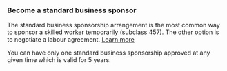 ### Become a standard business sponsor

The standard business sponsorship arrangement is the most common way to sponsor a skilled worker temporarily (subclass 457). The other option is to negotiate a labour agreement.
[Learn more](#)

You can have only one standard business sponsorship approved at any given time which is valid for 5 years.
